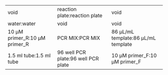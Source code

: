 ||||
|----|----|----|
|void|reaction plate:reaction plate|void|
|water:water|void|void|
|10 μM primer_R:10 μM primer_R|PCR MIX:PCR MIX|86 μL/mL template:86 μL/mL template|
|1.5 ml tube:1.5 ml tube|96 well PCR plate:96 well PCR plate|10 μM primer_F:10 μM primer_F|

